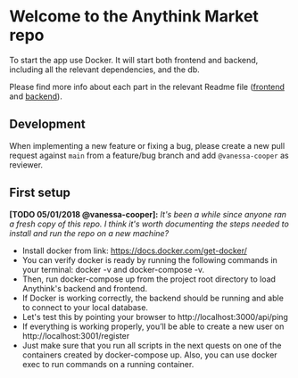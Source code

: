 # Welcome to the Anythink Market repo

To start the app use Docker. It will start both frontend and backend, including all the relevant dependencies, and the db.

Please find more info about each part in the relevant Readme file ([frontend](frontend/readme.md) and [backend](backend/README.md)).

## Development

When implementing a new feature or fixing a bug, please create a new pull request against `main` from a feature/bug branch and add `@vanessa-cooper` as reviewer.

## First setup

**[TODO 05/01/2018 @vanessa-cooper]:** _It's been a while since anyone ran a fresh copy of this repo. I think it's worth documenting the steps needed to install and run the repo on a new machine?_
- Install docker from link: https://docs.docker.com/get-docker/
- You can verify docker is ready by running the following commands in your terminal: docker -v and docker-compose -v.
- Then, run docker-compose up from the project root directory to load Anythink's backend and frontend.
- If Docker is working correctly, the backend should be running and able to connect to your local database.
- Let's test this by pointing your browser to http://localhost:3000/api/ping
- If everything is working properly, you’ll be able to create a new user on http://localhost:3001/register
- Just make sure that you run all scripts in the next quests on one of the containers created by docker-compose up.  Also, you can use docker exec to run commands on a running container.